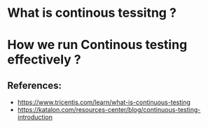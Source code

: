 # What is continous tessitng ?

# How we run Continous testing effectively ?



## References:
- https://www.tricentis.com/learn/what-is-continuous-testing
- https://katalon.com/resources-center/blog/continuous-testing-introduction